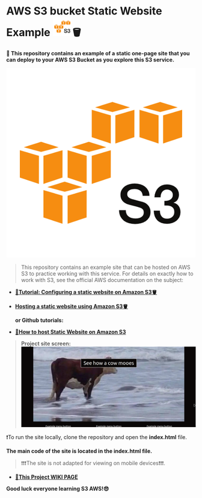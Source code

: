 # AWS S3 bucket Static Website Example <img src="s3screen.png"  style="width: 50px; height: 50px;">🪣
**🤖 This repository contains an example of a static one-page site that you can deploy to your AWS S3 Bucket as you explore this S3 service.**

![S3 bucket](s3screen.png)


>This repository contains an example site that can be hosted on AWS S3 to practice working with this service. For details on exactly how to work with S3, see the official AWS documentation on the subject:


* **[🔴Tutorial: Configuring a static website on Amazon S3🪣](https://docs.aws.amazon.com/AmazonS3/latest/userguide/HostingWebsiteOnS3Setup.html)**
* **[Hosting a static website using Amazon S3🪣](https://docs.aws.amazon.com/AmazonS3/latest/userguide/WebsiteHosting.htm)**


  **or  Github tutorials:**

* **[🔴How to host Static Website on Amazon S3](https://github.com/sami-dev/aws-s3-static-website-sample)**



> **Project site screen:**
![examplesitescreen](examplesitescreen.png)


❗To run the site locally, clone the repository and open the **index.html** file.


**The main code of the site is located in the index.html file.**

>❗❗❗The site is not adapted for viewing on mobile devices❗❗❗.



* **[🔴This Project  WIKI PAGE](wiki.md)**



 **Good luck everyone learning S3 AWS!😎**



